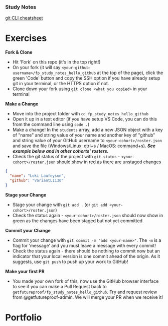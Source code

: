 ### Study Notes

[git CLI cheatsheet](https://github.com/getfutureproof/fp_guides_wiki/wiki/git-CLI-Cheatsheet)

# Exercises

**Fork & Clone**

- Hit 'Fork' on this repo (it's in the top right!)
- On your fork (it will say `<your-github-username>/fp_study_notes_hello_github` at the top of the page), click the green 'Code' button and copy the SSH option if you have already setup git in your terminal, or the HTTPS option if not.
- Clone down your fork using `git clone <what you copied>` in your terminal

**Make a Change**

- Move into the project folder with `cd fp_study_notes_hello_github`
- Open it up in a text editor (if you have setup VS Code, you can do this from the command line using `code .`)
- Make a change! In the `students` array, add a new JSON object with a key of "name" and string value of your name and another key of "github" and string value of your GitHub username to `<your-cohort>/roster.json` and save the file (Windows/Linux: <key>ctrl</key>+<key>s</key> / MacOS: <key>command</key>+<key>s</key>). **_See example below and in other cohorts' rosters._**
- Check the git status of the project with `git status` - `<your-cohort>/roster.json` should show in red as there are unstaged changes

```json
{
  "name": "Loki Laufeyson",
  "github": "VariantL1130"
}
```

**Stage your Change**

- Stage your change with `git add .` (or `git add <your-cohort>/roster.json`)
- Check the status again - `<your-cohort>/roster.json` should now show in green as the changes have been staged but not yet committed

**Commit your Change**

- Commit your change with `git commit -m "add <your-name>"`. The `-m` is a flag for 'message' and you must leave a message with every commit!
- Check the status again - there should be nothing to commit now but an indicator that your local version is one commit ahead of the origin. As it suggests, use `git push` to push up your work to GitHub!

**Make your first PR**

- You made your own fork of this, now use the GitHub browser interface to see if you can make a Pull Request back to `getfutureproof/fp_study_notes_hello_github`. Try and request review from @getfutureproof-admin. We will merge your PR when we receive it!
# Portfolio
